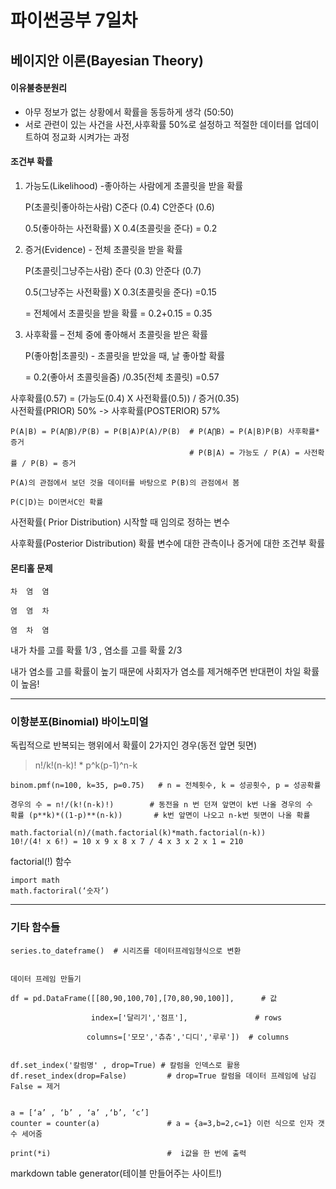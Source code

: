 # 파이썬공부 7일차
## 베이지안 이론(Bayesian Theory)
#### 이유불충분원리 
- 아무 정보가 없는 상황에서 확률을 동등하게 생각 (50:50)
- 서로 관련이 있는 사건을 사전,사후확률 50%로 설정하고 적절한 데이터를 업데이트하여 정교화 시켜가는 과정     

#### 조건부 확률

1. 가능도(Likelihood) -좋아하는 사람에게 초콜릿을 받을 확률

    P(초콜릿|좋아하는사람) C준다 (0.4) C안준다 (0.6)

    0.5(좋아하는 사전확률) X 0.4(초콜릿을 준다) = 0.2      

2. 증거(Evidence) - 전체 초콜릿을 받을 확률

    P(초콜릿|그냥주는사람) 준다 (0.3) 안준다 (0.7)

    0.5(그냥주는 사전확률) X 0.3(초콜릿을 준다) =0.15

    = 전체에서 초콜릿을 받을 확률 = 0.2+0.15 = 0.35      

3. 사후확률 – 전체 중에 좋아해서 초콜릿을 받은 확률

    P(좋아함|초콜릿) - 초콜릿을 받았을 때, 날 좋아할 확률

    = 0.2(좋아서 초콜릿을줌) /0.35(전체 초콜릿) =0.57      
   
사후확률(0.57) = (가능도(0.4) X 사전확률(0.5)) / 증거(0.35)  
사전확률(PRIOR) 50% -> 사후확률(POSTERIOR) 57%   
```
P(A|B) = P(A⋂B)/P(B) = P(B|A)P(A)/P(B)  # P(A⋂B) = P(A|B)P(B) 사후확률*증거
                                        # P(B|A) = 가능도 / P(A) = 사전확률 / P(B) = 증거
                                         
P(A)의 관점에서 보던 것을 데이터를 바탕으로 P(B)의 관점에서 봄

P(C|D)는 D이면서C인 확률     
```

사전확률( Prior Distribution) 시작할 때 임의로 정하는 변수

사후확률(Posterior Distribution) 확률 변수에 대한 관측이나 증거에 대한 조건부 확률 



#### 몬티홀 문제
```
차  염  염     

염  염  차

염  차  염 
```
내가 차를 고를 확률 1/3 , 염소를 고를 확률 2/3

내가 염소를 고를 확률이 높기 때문에 사회자가 염소를 제거해주면 반대편이 차일 확률이 높음!    




------------------------------------------------------
### 이항분포(Binomial) 바이노미얼 
독립적으로 반복되는 행위에서 확률이 2가지인 경우(동전 앞면 뒷면)

> n!/k!(n-k)! * p^k(p-1)^n-k
```
binom.pmf(n=100, k=35, p=0.75)   # n = 전체횟수, k = 성공횟수, p = 성공확률

경우의 수 = n!/(k!(n-k)!)        # 동전을 n 번 던져 앞면이 k번 나올 경우의 수
확률 (p**k)*((1-p)**(n-k))       # k번 앞면이 나오고 n-k번 뒷면이 나올 확률

math.factorial(n)/(math.factorial(k)*math.factorial(n-k))
10!/(4! x 6!) = 10 x 9 x 8 x 7 / 4 x 3 x 2 x 1 = 210     
```

factorial(!) 함수
```
import math
math.factoriral(‘숫자’)
```

------------------------------------------------------
### 기타 함수들

```
series.to_dateframe()  # 시리즈를 데이터프레임형식으로 변환   


데이터 프레임 만들기

df = pd.DataFrame([[80,90,100,70],[70,80,90,100]],      # 값

                  index=['달리기','점프'],               # rows

                 columns=['모모','츄츄','디디','루루'])  # columns     


df.set_index('칼럼명' , drop=True) # 칼럼을 인덱스로 활용
df.reset_index(drop=False)         # drop=True 칼럼을 데이터 프레임에 남김 False = 제거


a = [‘a’ , ‘b’ , ‘a’ ,‘b’, ‘c’]     
counter = counter(a)               # a = {a=3,b=2,c=1} 이런 식으로 인자 갯수 세어줌     

print(*i)                          #  i값을 한 번에 출력        
```
markdown table generator(테이블 만들어주는 사이트!)          
